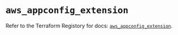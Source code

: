 # `aws_appconfig_extension`

Refer to the Terraform Registory for docs: [`aws_appconfig_extension`](https://registry.terraform.io/providers/hashicorp/aws/5.9.0/docs/resources/appconfig_extension).
